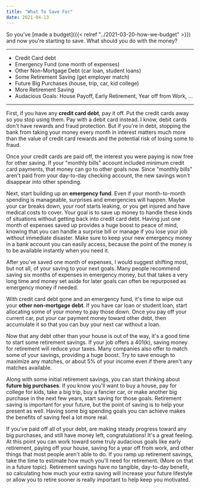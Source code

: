 ```yaml
---
title: "What To Save For"
date: 2021-04-13
---
```


So you've [made a budget]({{< relref "../2021-03-20-how-we-budget" >}}) and now you're starting to save. What should you do with the money?

---

* Credit Card debt
* Emergency Fund (one month of expenses)
* Other Non-Mortgage Debt (car loan, student loans)
* Some Retirement Saving (get employer match)
* Future Big Purchases (house, trip, car, kid college)
* More Retirement Saving
* Audacious Goals: House Payoff, Early Retirement, Year off from Work, ...

---

First, if you have any **credit card debt**, pay it off. Put the credit cards away so you stop using them. Pay with a debit card instead. I know, debit cards don't have rewards and fraud protection. But if you're in debt, stopping the bank from taking your money every month in interest matters much more than the value of credit card rewards and the potential risk of losing some to fraud.

Once your credit cards are paid off, the interest you were paying is now free for other saving. If your "monthly bills" account included minimum credit card payments, that money can go to other goals now. Since "monthly bills" aren't paid from your day-to-day checking account, the new savings won't disappear into other spending.

Next, start building up an **emergency fund**. Even if your month-to-month spending is manageable, surprises and emergencies will happen. Maybe your car breaks down, your roof starts leaking, or you get injured and have medical costs to cover. Your goal is to save up money to handle these kinds of situations without getting back into credit card debt. Having just one month of expenses saved up provides a huge boost to peace of mind, knowing that you can handle a surprise bill or manage if you lose your job without immediate disaster. Make sure to keep your new emergency money in a bank account you can easily access, because the point of the money is to be available instantly when you need it. 

After you've saved one month of expenses, I would suggest shifting most, but not all, of your saving to your next goals. Many people recommend saving six months of expenses in emergency money, but that takes a very long time and money set aside for later goals can often be repurposed as emergency money if needed.

With credit card debt gone and an emergency fund, it's time to wipe out your **other non-mortgage debt**. If you have car loan or student loan, start allocating some of your money to pay those down. Once you pay off your current car, put your car payment money toward other debt, then accumulate it so that you can buy your next car without a loan.

Now that any debt other than your house is out of the way, it's a good time to start some retirement savings. If your job offers a 401(k), saving money for retirement will reduce your taxes. Many companies also offer to match some of your savings, providing a huge boost. Try to save enough to maximize any matches, or about 5% of your income even if there aren't any matches available.

Along with some initial retirement savings, you can start thinking about **future big purchases**. If you know you'll want to buy a house, pay for college for kids, take a big trip, buy a fancier car, or make another big purchase in the next few years, start saving for those goals. Retirement saving is important for your future, but the point of saving is to help your present as well. Having some big spending goals you can achieve  makes the benefits of saving feel a lot more real.

If you've paid off all of your debt, are making steady progress toward any big purchases, and still have money left, congratulations! It's a great feeling. At this point you can work toward some truly audacious goals like early retirement, paying off your house, saving for a year off from work, and other things that most people aren't able to do. If you ramp up retirement savings, take the time to estimate how much you'll need for retirement. (More on that in a future topic). Retirement savings have no tangible, day-to-day benefit, so calculating how much your extra saving will increase your future lifestyle or allow you to retire sooner is really important to help keep you motivated.


